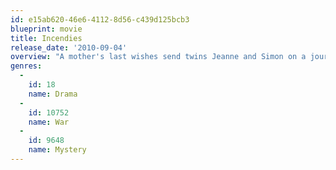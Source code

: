 ```yaml
---
id: e15ab620-46e6-4112-8d56-c439d125bcb3
blueprint: movie
title: Incendies
release_date: '2010-09-04'
overview: "A mother's last wishes send twins Jeanne and Simon on a journey to Middle East in search of their tangled roots. Adapted from Wajdi Mouawad's acclaimed play, Incendies tells the powerful and moving tale of two young adults' voyage to the core of deep-rooted hatred, never-ending wars and enduring love."
genres:
  -
    id: 18
    name: Drama
  -
    id: 10752
    name: War
  -
    id: 9648
    name: Mystery
---
```

